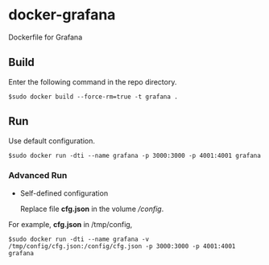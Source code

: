 # docker-grafana

Dockerfile for Grafana

## Build

Enter the following command in the repo directory.

```
$sudo docker build --force-rm=true -t grafana .
```

## Run

Use default configuration.

```
$sudo docker run -dti --name grafana -p 3000:3000 -p 4001:4001 grafana
```

### Advanced Run

+ Self-defined configuration

    Replace file **cfg.json** in the volume */config*.

For example, **cfg.json** in /tmp/config,

```
$sudo docker run -dti --name grafana -v /tmp/config/cfg.json:/config/cfg.json -p 3000:3000 -p 4001:4001 grafana
```
